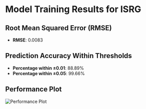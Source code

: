 # Model Training Results for ISRG

## Root Mean Squared Error (RMSE)
- **RMSE**: 0.0083

## Prediction Accuracy Within Thresholds
- **Percentage within ±0.01**: 88.89%
- **Percentage within ±0.05**: 99.66%

## Performance Plot
![Performance Plot](../imgs/ISRG.png)
